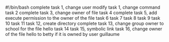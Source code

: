 #!/bin/bash
complete task 1, change user
modify task 1, change command
task 2
complete task 3, change owner of file
task 4
complete task 5, add execute permission to the owner of the file
task 6
task 7
task 8
task 9
task 10
task 11
task 12, create directory
complete task 13, change group owner to school for the file hello
task 14
task 15, symbolic link
task 16, change owner of the file hello to betty if it is owned by user guillaume
